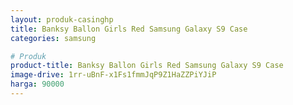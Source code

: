 ```yaml
---
layout: produk-casinghp
title: Banksy Ballon Girls Red Samsung Galaxy S9 Case
categories: samsung

# Produk
product-title: Banksy Ballon Girls Red Samsung Galaxy S9 Case
image-drive: 1rr-uBnF-x1Fs1fmmJqP9Z1HaZZPiYJiP
harga: 90000
---
```

